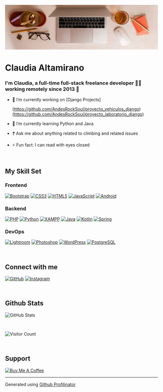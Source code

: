 ![Fondo](fondue.jpg)
# Claudia Altamirano


### I'm Claudia, a full-time full-stack freelance developer 👨‍💻 working remotely since 2013 🚀

- 🔭 I’m currently working on [Django Projects]
  
  (https://github.com/AndesRockSoul/proyecto_vehiculos_django)
  (https://github.com/AndesRockSoul/proyecto_laboratorio_django)
- 🌱 I’m currently learning Python and Java
- ❓ Ask me about anything related to climbing and related issues
- ⚡ Fun fact: I can read with eyes closed

<br />

## My Skill Set

### Frontend

<a href="https://getbootstrap.com/docs/3.4/javascript/" target="_blank"><img src="https://profilinator.rishav.dev/skills-assets/bootstrap-plain.svg" alt="Bootstrap" width="50" /></a>
<a href="https://www.w3schools.com/css/" target="_blank"><img src="https://profilinator.rishav.dev/skills-assets/css3-original-wordmark.svg" alt="CSS3" width="50" /></a>
<a href="https://en.wikipedia.org/wiki/HTML5" target="_blank"><img src="https://profilinator.rishav.dev/skills-assets/html5-original-wordmark.svg" alt="HTML5" width="50" /></a>
<a href="https://www.javascript.com/" target="_blank"><img src="https://profilinator.rishav.dev/skills-assets/javascript-original.svg" alt="JavaScript" width="50" /></a>
<a href="https://www.android.com/intl/en_in/" target="_blank"><img src="https://profilinator.rishav.dev/skills-assets/android-original-wordmark.svg" alt="Android" width="50" /></a>

### Backend

<a href="https://www.php.net/" target="_blank"><img src="https://profilinator.rishav.dev/skills-assets/php-original.svg" alt="PHP" width="50" /></a>
<a href="https://www.python.org/" target="_blank"><img src="https://profilinator.rishav.dev/skills-assets/python-original.svg" alt="Python" width="50" /></a>
<a href="https://www.apachefriends.org/" target="_blank"><img src="https://profilinator.rishav.dev/skills-assets/xampp.png" alt="XAMPP" width="50" /></a>
<a href="https://www.java.com/" target="_blank"><img src="https://profilinator.rishav.dev/skills-assets/java-original-wordmark.svg" alt="Java" width="50" /></a>
<a href="https://kotlinlang.org/" target="_blank"><img src="https://profilinator.rishav.dev/skills-assets/kotlinlang-icon.svg" alt="Kotlin" width="50" /></a>
<a href="https://docs.spring.io/spring-framework/docs/3.0.x/reference/expressions.html#:~:text=The%20Spring%20Expression%20Language%20(SpEL,and%20basic%20string%20templating%20functionality." target="_blank"><img src="https://profilinator.rishav.dev/skills-assets/springio-icon.svg" alt="Spring" width="50" /></a>

### DevOps

<a href="https://www.adobe.com/products/photoshop-lightroom.html" target="_blank"><img src="https://profilinator.rishav.dev/skills-assets/lightroom.png" alt="Lightroom" width="50" /></a>
<a href="https://www.adobe.com/in/products/photoshop.html" target="_blank"><img src="https://profilinator.rishav.dev/skills-assets/photoshop-plain.svg" alt="Photoshop" width="50" /></a>
<a href="https://wordpress.com/" target="_blank"><img src="https://profilinator.rishav.dev/skills-assets/wordpress.png" alt="WordPress" width="50" /></a>
<a href="https://www.postgresql.org/" target="_blank"><img src="https://profilinator.rishav.dev/skills-assets/postgresql-original-wordmark.svg" alt="PostgreSQL" width="50" /></a>

<br />

## Connect with me

[![GitHub](https://img.shields.io/badge/github-%2324292e.svg?&style=for-the-badge&logo=github&logoColor=white)](https://github.com/AndesRockSoul)
[![Instagram](https://img.shields.io/badge/instagram-%23000000.svg?&style=for-the-badge&logo=instagram&logoColor=white)](https://instagram.com/andesrocksoul)

<br />

## Github Stats

![GitHub Stats](https://github-readme-stats.vercel.app/api?username=AndesRockSoul&show_icons=true&count_private=true&hide_border=true)

<br />

![Visitor Count](https://komarev.com/ghpvc/?username=AndesRockSoul&&style=flat-square)

<br />

## Support

[![Buy Me A Coffee](https://img.shields.io/badge/Donate-Buy%20Me%20A%20Coffee-orange.svg?style=flat-square&logo=buymeacoffee)](https://www.buymeacoffee.com/andesrocksoul)

---

Generated using [Github Profilinator](https://profilinator.rishav.dev/)

